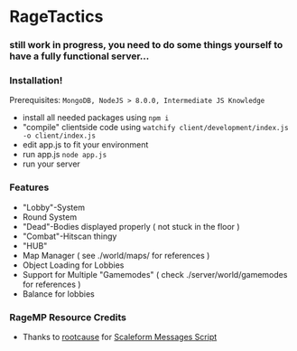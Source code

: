 # RageTactics
### still work in progress, you need to do some things yourself to have a fully functional server...

### Installation!

  Prerequisites: `MongoDB, NodeJS > 8.0.0, Intermediate JS Knowledge`
  - install all needed packages using `npm i`
  - "compile" clientside code using `watchify client/development/index.js -o client/index.js`
  - edit app.js to fit your environment
  - run app.js `node app.js`
  - run your server
  
### Features
- "Lobby"-System
- Round System
- "Dead"-Bodies displayed properly ( not stuck in the floor )
- "Combat"-Hitscan thingy
- "HUB"
- Map Manager ( see ./world/maps/ for references )
- Object Loading for Lobbies
- Support for Multiple "Gamemodes" ( check ./server/world/gamemodes for references )
- Balance for lobbies







### RageMP Resource Credits

- Thanks to [rootcause](https://rage.mp/profile/17917-rootcause/) for [Scaleform Messages Script](https://rage.mp/files/file/26-scaleform-messages/)
